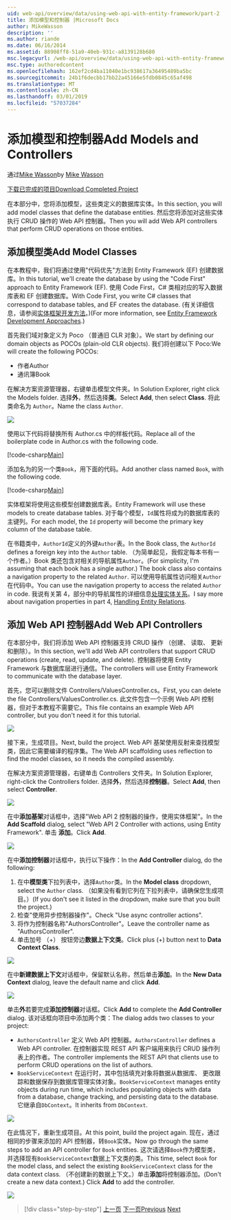 ```yaml
---
uid: web-api/overview/data/using-web-api-with-entity-framework/part-2
title: 添加模型和控制器 |Microsoft Docs
author: MikeWasson
description: ''
ms.author: riande
ms.date: 06/16/2014
ms.assetid: 88908ff8-51a9-40eb-931c-a8139128b680
msc.legacyurl: /web-api/overview/data/using-web-api-with-entity-framework/part-2
msc.type: authoredcontent
ms.openlocfilehash: 162ef2cd4ba11040e1bc938617a36495489ba5bc
ms.sourcegitcommit: 24b1f6decbb17bb22a45166e5fdb0845c65af498
ms.translationtype: MT
ms.contentlocale: zh-CN
ms.lasthandoff: 03/01/2019
ms.locfileid: "57037284"
---
```

<a name="add-models-and-controllers"></a><span data-ttu-id="a66dc-102">添加模型和控制器</span><span class="sxs-lookup"><span data-stu-id="a66dc-102">Add Models and Controllers</span></span>
====================
<span data-ttu-id="a66dc-103">通过[Mike Wasson](https://github.com/MikeWasson)</span><span class="sxs-lookup"><span data-stu-id="a66dc-103">by [Mike Wasson](https://github.com/MikeWasson)</span></span>

[<span data-ttu-id="a66dc-104">下载已完成的项目</span><span class="sxs-lookup"><span data-stu-id="a66dc-104">Download Completed Project</span></span>](https://github.com/MikeWasson/BookService)

<span data-ttu-id="a66dc-105">在本部分中，您将添加模型，这些类定义的数据库实体。</span><span class="sxs-lookup"><span data-stu-id="a66dc-105">In this section, you will add model classes that define the database entities.</span></span> <span data-ttu-id="a66dc-106">然后您将添加对这些实体执行 CRUD 操作的 Web API 控制器。</span><span class="sxs-lookup"><span data-stu-id="a66dc-106">Then you will add Web API controllers that perform CRUD operations on those entities.</span></span>

## <a name="add-model-classes"></a><span data-ttu-id="a66dc-107">添加模型类</span><span class="sxs-lookup"><span data-stu-id="a66dc-107">Add Model Classes</span></span>

<span data-ttu-id="a66dc-108">在本教程中，我们将通过使用"代码优先"方法到 Entity Framework (EF) 创建数据库。</span><span class="sxs-lookup"><span data-stu-id="a66dc-108">In this tutorial, we'll create the database by using the "Code First" approach to Entity Framework (EF).</span></span> <span data-ttu-id="a66dc-109">使用 Code First，C# 类相对应的写入数据库表和 EF 创建数据库。</span><span class="sxs-lookup"><span data-stu-id="a66dc-109">With Code First, you write C# classes that correspond to database tables, and EF creates the database.</span></span> <span data-ttu-id="a66dc-110">(有关详细信息，请参阅[实体框架开发方法](https://msdn.microsoft.com/library/ms178359%28v=vs.110%29.aspx#dbfmfcf)。)</span><span class="sxs-lookup"><span data-stu-id="a66dc-110">(For more information, see [Entity Framework Development Approaches](https://msdn.microsoft.com/library/ms178359%28v=vs.110%29.aspx#dbfmfcf).)</span></span>

<span data-ttu-id="a66dc-111">首先我们域对象定义为 Poco （普通旧 CLR 对象）。</span><span class="sxs-lookup"><span data-stu-id="a66dc-111">We start by defining our domain objects as POCOs (plain-old CLR objects).</span></span> <span data-ttu-id="a66dc-112">我们将创建以下 Poco:</span><span class="sxs-lookup"><span data-stu-id="a66dc-112">We will create the following POCOs:</span></span>

- <span data-ttu-id="a66dc-113">作者</span><span class="sxs-lookup"><span data-stu-id="a66dc-113">Author</span></span>
- <span data-ttu-id="a66dc-114">通讯簿</span><span class="sxs-lookup"><span data-stu-id="a66dc-114">Book</span></span>

<span data-ttu-id="a66dc-115">在解决方案资源管理器，右键单击模型文件夹。</span><span class="sxs-lookup"><span data-stu-id="a66dc-115">In Solution Explorer, right click the Models folder.</span></span> <span data-ttu-id="a66dc-116">选择**外**，然后选择**类**。</span><span class="sxs-lookup"><span data-stu-id="a66dc-116">Select **Add**, then select **Class**.</span></span> <span data-ttu-id="a66dc-117">将此类命名为 `Author`。</span><span class="sxs-lookup"><span data-stu-id="a66dc-117">Name the class `Author`.</span></span>

![](part-2/_static/image1.png)

<span data-ttu-id="a66dc-118">使用以下代码将替换所有 Author.cs 中的样板代码。</span><span class="sxs-lookup"><span data-stu-id="a66dc-118">Replace all of the boilerplate code in Author.cs with the following code.</span></span>

[!code-csharp[Main](part-2/samples/sample1.cs)]

<span data-ttu-id="a66dc-119">添加名为的另一个类`Book`，用下面的代码。</span><span class="sxs-lookup"><span data-stu-id="a66dc-119">Add another class named `Book`, with the following code.</span></span>

[!code-csharp[Main](part-2/samples/sample2.cs)]

<span data-ttu-id="a66dc-120">实体框架将使用这些模型创建数据库表。</span><span class="sxs-lookup"><span data-stu-id="a66dc-120">Entity Framework will use these models to create database tables.</span></span> <span data-ttu-id="a66dc-121">对于每个模型，`Id`属性将成为的数据库表的主键列。</span><span class="sxs-lookup"><span data-stu-id="a66dc-121">For each model, the `Id` property will become the primary key column of the database table.</span></span>

<span data-ttu-id="a66dc-122">在书籍类中，`AuthorId`定义的外键`Author`表。</span><span class="sxs-lookup"><span data-stu-id="a66dc-122">In the Book class, the `AuthorId` defines a foreign key into the `Author` table.</span></span> <span data-ttu-id="a66dc-123">（为简单起见，我假定每本书有一个作者。）Book 类还包含对相关的导航属性`Author`。</span><span class="sxs-lookup"><span data-stu-id="a66dc-123">(For simplicity, I'm assuming that each book has a single author.) The book class also contains a navigation property to the related `Author`.</span></span> <span data-ttu-id="a66dc-124">可以使用导航属性访问相关`Author`在代码中。</span><span class="sxs-lookup"><span data-stu-id="a66dc-124">You can use the navigation property to access the related `Author` in code.</span></span> <span data-ttu-id="a66dc-125">我说有关第 4，部分中的导航属性的详细信息[处理实体关系](part-4.md)。</span><span class="sxs-lookup"><span data-stu-id="a66dc-125">I say more about navigation properties in part 4, [Handling Entity Relations](part-4.md).</span></span>

## <a name="add-web-api-controllers"></a><span data-ttu-id="a66dc-126">添加 Web API 控制器</span><span class="sxs-lookup"><span data-stu-id="a66dc-126">Add Web API Controllers</span></span>

<span data-ttu-id="a66dc-127">在本部分中，我们将添加 Web API 控制器支持 CRUD 操作 （创建、 读取、 更新和删除）。</span><span class="sxs-lookup"><span data-stu-id="a66dc-127">In this section, we'll add Web API controllers that support CRUD operations (create, read, update, and delete).</span></span> <span data-ttu-id="a66dc-128">控制器将使用 Entity Framework 与数据库层进行通信。</span><span class="sxs-lookup"><span data-stu-id="a66dc-128">The controllers will use Entity Framework to communicate with the database layer.</span></span>

<span data-ttu-id="a66dc-129">首先，您可以删除文件 Controllers/ValuesController.cs。</span><span class="sxs-lookup"><span data-stu-id="a66dc-129">First, you can delete the file Controllers/ValuesController.cs.</span></span> <span data-ttu-id="a66dc-130">此文件包含一个示例 Web API 控制器，但对于本教程不需要它。</span><span class="sxs-lookup"><span data-stu-id="a66dc-130">This file contains an example Web API controller, but you don't need it for this tutorial.</span></span>

![](part-2/_static/image2.png)

<span data-ttu-id="a66dc-131">接下来，生成项目。</span><span class="sxs-lookup"><span data-stu-id="a66dc-131">Next, build the project.</span></span> <span data-ttu-id="a66dc-132">Web API 基架使用反射来查找模型类，因此它需要编译的程序集。</span><span class="sxs-lookup"><span data-stu-id="a66dc-132">The Web API scaffolding uses reflection to find the model classes, so it needs the compiled assembly.</span></span>

<span data-ttu-id="a66dc-133">在解决方案资源管理器，右键单击 Controllers 文件夹。</span><span class="sxs-lookup"><span data-stu-id="a66dc-133">In Solution Explorer, right-click the Controllers folder.</span></span> <span data-ttu-id="a66dc-134">选择**外**，然后选择**控制器**。</span><span class="sxs-lookup"><span data-stu-id="a66dc-134">Select **Add**, then select **Controller**.</span></span>

![](part-2/_static/image3.png)

<span data-ttu-id="a66dc-135">在中**添加基架**对话框中，选择"Web API 2 控制器的操作，使用实体框架"。</span><span class="sxs-lookup"><span data-stu-id="a66dc-135">In the **Add Scaffold** dialog, select "Web API 2 Controller with actions, using Entity Framework".</span></span> <span data-ttu-id="a66dc-136">单击 **添加**。</span><span class="sxs-lookup"><span data-stu-id="a66dc-136">Click **Add**.</span></span>

![](part-2/_static/image4.png)

<span data-ttu-id="a66dc-137">在中**添加控制器**对话框中，执行以下操作：</span><span class="sxs-lookup"><span data-stu-id="a66dc-137">In the **Add Controller** dialog, do the following:</span></span>

1. <span data-ttu-id="a66dc-138">在中**模型类**下拉列表中，选择`Author`类。</span><span class="sxs-lookup"><span data-stu-id="a66dc-138">In the **Model class** dropdown, select the `Author` class.</span></span> <span data-ttu-id="a66dc-139">（如果没有看到它列在下拉列表中，请确保您生成项目。）</span><span class="sxs-lookup"><span data-stu-id="a66dc-139">(If you don't see it listed in the dropdown, make sure that you built the project.)</span></span>
2. <span data-ttu-id="a66dc-140">检查"使用异步控制器操作"。</span><span class="sxs-lookup"><span data-stu-id="a66dc-140">Check "Use async controller actions".</span></span>
3. <span data-ttu-id="a66dc-141">将作为控制器名称&quot;AuthorsController&quot;。</span><span class="sxs-lookup"><span data-stu-id="a66dc-141">Leave the controller name as &quot;AuthorsController&quot;.</span></span>
4. <span data-ttu-id="a66dc-142">单击加号 （+） 按钮旁边**数据上下文类**。</span><span class="sxs-lookup"><span data-stu-id="a66dc-142">Click plus (+) button next to **Data Context Class**.</span></span>

![](part-2/_static/image5.png)

<span data-ttu-id="a66dc-143">在中**新建数据上下文**对话框中，保留默认名称，然后单击**添加**。</span><span class="sxs-lookup"><span data-stu-id="a66dc-143">In the **New Data Context** dialog, leave the default name and click **Add**.</span></span>

![](part-2/_static/image6.png)

<span data-ttu-id="a66dc-144">单击**外**若要完成**添加控制器**对话框。</span><span class="sxs-lookup"><span data-stu-id="a66dc-144">Click **Add** to complete the **Add Controller** dialog.</span></span> <span data-ttu-id="a66dc-145">该对话框向项目中添加两个类：</span><span class="sxs-lookup"><span data-stu-id="a66dc-145">The dialog adds two classes to your project:</span></span>

- <span data-ttu-id="a66dc-146">`AuthorsController` 定义 Web API 控制器。</span><span class="sxs-lookup"><span data-stu-id="a66dc-146">`AuthorsController` defines a Web API controller.</span></span> <span data-ttu-id="a66dc-147">在控制器实现 REST API 客户端用来执行 CRUD 操作列表上的作者。</span><span class="sxs-lookup"><span data-stu-id="a66dc-147">The controller implements the REST API that clients use to perform CRUD operations on the list of authors.</span></span>
- <span data-ttu-id="a66dc-148">`BookServiceContext` 在运行时，其中包括填充对象将数据从数据库、 更改跟踪和数据保存到数据库管理实体对象。</span><span class="sxs-lookup"><span data-stu-id="a66dc-148">`BookServiceContext` manages entity objects during run time, which includes populating objects with data from a database, change tracking, and persisting data to the database.</span></span> <span data-ttu-id="a66dc-149">它继承自`DbContext`。</span><span class="sxs-lookup"><span data-stu-id="a66dc-149">It inherits from `DbContext`.</span></span>

![](part-2/_static/image7.png)

<span data-ttu-id="a66dc-150">在此情况下，重新生成项目。</span><span class="sxs-lookup"><span data-stu-id="a66dc-150">At this point, build the project again.</span></span> <span data-ttu-id="a66dc-151">现在，通过相同的步骤来添加的 API 控制器，转`Book`实体。</span><span class="sxs-lookup"><span data-stu-id="a66dc-151">Now go through the same steps to add an API controller for `Book` entities.</span></span> <span data-ttu-id="a66dc-152">这次请选择`Book`作为模型类，并选择现有`BookServiceContext`数据上下文类的类。</span><span class="sxs-lookup"><span data-stu-id="a66dc-152">This time, select `Book` for the model class, and select the existing `BookServiceContext` class for the data context class.</span></span> <span data-ttu-id="a66dc-153">（不创建新的数据上下文。）单击**添加**将控制器添加。</span><span class="sxs-lookup"><span data-stu-id="a66dc-153">(Don't create a new data context.) Click **Add** to add the controller.</span></span>

![](part-2/_static/image8.png)

> [!div class="step-by-step"]
> <span data-ttu-id="a66dc-154">[上一页](part-1.md)
> [下一页](part-3.md)</span><span class="sxs-lookup"><span data-stu-id="a66dc-154">[Previous](part-1.md)
[Next](part-3.md)</span></span>
